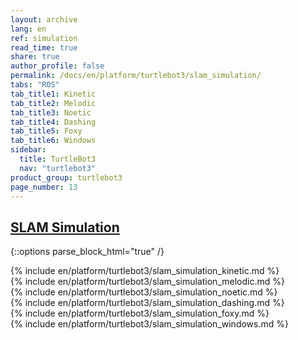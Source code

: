 ```yaml
---
layout: archive
lang: en
ref: simulation
read_time: true
share: true
author_profile: false
permalink: /docs/en/platform/turtlebot3/slam_simulation/
tabs: "ROS"
tab_title1: Kinetic
tab_title2: Melodic
tab_title3: Noetic
tab_title4: Dashing
tab_title5: Foxy
tab_title6: Windows
sidebar:
  title: TurtleBot3
  nav: "turtlebot3"
product_group: turtlebot3
page_number: 13
---
```


<div style="counter-reset: h1 6"></div>
<div style="counter-reset: h2 1"></div>

## [SLAM Simulation](#slam-simulation)

{::options parse_block_html="true" /}

<section data-id="{{ page.tab_title1 }}" class="tab_contents">
{% include en/platform/turtlebot3/slam_simulation_kinetic.md %}
</section>

<section data-id="{{ page.tab_title2 }}" class="tab_contents">
{% include en/platform/turtlebot3/slam_simulation_melodic.md %}
</section>

<section data-id="{{ page.tab_title3 }}" class="tab_contents">
{% include en/platform/turtlebot3/slam_simulation_noetic.md %}
</section>

<section data-id="{{ page.tab_title4 }}" class="tab_contents">
{% include en/platform/turtlebot3/slam_simulation_dashing.md %}
</section>

<section data-id="{{ page.tab_title5 }}" class="tab_contents">
{% include en/platform/turtlebot3/slam_simulation_foxy.md %}
</section>

<section data-id="{{ page.tab_title6 }}" class="tab_contents">
{% include en/platform/turtlebot3/slam_simulation_windows.md %}
</section>
